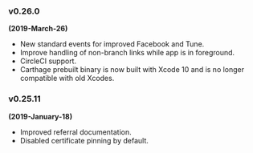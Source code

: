 ### v0.26.0

**(2019-March-26)**

- New standard events for improved Facebook and Tune.
- Improve handling of non-branch links while app is in foreground.
- CircleCI support.
- Carthage prebuilt binary is now built with Xcode 10 and is no longer compatible with old Xcodes.

### v0.25.11

**(2019-January-18)**

- Improved referral documentation.
- Disabled certificate pinning by default.

